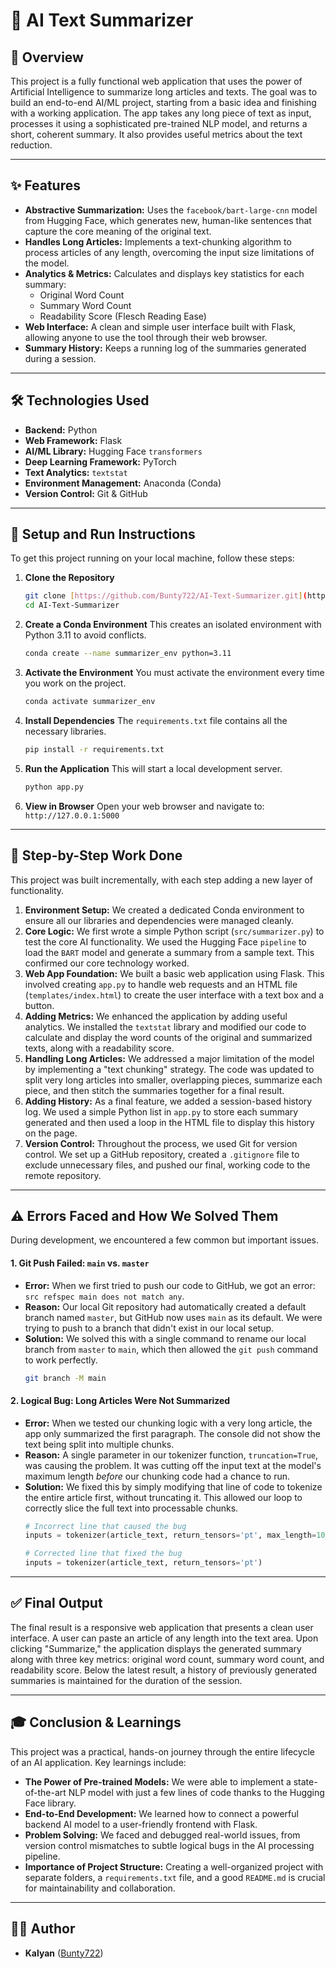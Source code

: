 # 📝 AI Text Summarizer

## 📖 Overview

This project is a fully functional web application that uses the power of Artificial Intelligence to summarize long articles and texts. The goal was to build an end-to-end AI/ML project, starting from a basic idea and finishing with a working application. The app takes any long piece of text as input, processes it using a sophisticated pre-trained NLP model, and returns a short, coherent summary. It also provides useful metrics about the text reduction.

---

## ✨ Features

-   **Abstractive Summarization:** Uses the `facebook/bart-large-cnn` model from Hugging Face, which generates new, human-like sentences that capture the core meaning of the original text.
-   **Handles Long Articles:** Implements a text-chunking algorithm to process articles of any length, overcoming the input size limitations of the model.
-   **Analytics & Metrics:** Calculates and displays key statistics for each summary:
    -   Original Word Count
    -   Summary Word Count
    -   Readability Score (Flesch Reading Ease)
-   **Web Interface:** A clean and simple user interface built with Flask, allowing anyone to use the tool through their web browser.
-   **Summary History:** Keeps a running log of the summaries generated during a session.

---

## 🛠️ Technologies Used

-   **Backend:** Python
-   **Web Framework:** Flask
-   **AI/ML Library:** Hugging Face `transformers`
-   **Deep Learning Framework:** PyTorch
-   **Text Analytics:** `textstat`
-   **Environment Management:** Anaconda (Conda)
-   **Version Control:** Git & GitHub

---

## 🚀 Setup and Run Instructions

To get this project running on your local machine, follow these steps:

1.  **Clone the Repository**
    ```bash
    git clone [https://github.com/Bunty722/AI-Text-Summarizer.git](https://github.com/Bunty722/AI-Text-Summarizer.git)
    cd AI-Text-Summarizer
    ```

2.  **Create a Conda Environment**
    This creates an isolated environment with Python 3.11 to avoid conflicts.
    ```bash
    conda create --name summarizer_env python=3.11
    ```

3.  **Activate the Environment**
    You must activate the environment every time you work on the project.
    ```bash
    conda activate summarizer_env
    ```

4.  **Install Dependencies**
    The `requirements.txt` file contains all the necessary libraries.
    ```bash
    pip install -r requirements.txt
    ```

5.  **Run the Application**
    This will start a local development server.
    ```bash
    python app.py
    ```

6.  **View in Browser**
    Open your web browser and navigate to: `http://127.0.0.1:5000`

---

## 👣 Step-by-Step Work Done

This project was built incrementally, with each step adding a new layer of functionality.

1.  **Environment Setup:** We created a dedicated Conda environment to ensure all our libraries and dependencies were managed cleanly.
2.  **Core Logic:** We first wrote a simple Python script (`src/summarizer.py`) to test the core AI functionality. We used the Hugging Face `pipeline` to load the `BART` model and generate a summary from a sample text. This confirmed our core technology worked.
3.  **Web App Foundation:** We built a basic web application using Flask. This involved creating `app.py` to handle web requests and an HTML file (`templates/index.html`) to create the user interface with a text box and a button.
4.  **Adding Metrics:** We enhanced the application by adding useful analytics. We installed the `textstat` library and modified our code to calculate and display the word counts of the original and summarized texts, along with a readability score.
5.  **Handling Long Articles:** We addressed a major limitation of the model by implementing a "text chunking" strategy. The code was updated to split very long articles into smaller, overlapping pieces, summarize each piece, and then stitch the summaries together for a final result.
6.  **Adding History:** As a final feature, we added a session-based history log. We used a simple Python list in `app.py` to store each summary generated and then used a loop in the HTML file to display this history on the page.
7.  **Version Control:** Throughout the process, we used Git for version control. We set up a GitHub repository, created a `.gitignore` file to exclude unnecessary files, and pushed our final, working code to the remote repository.

---

## ⚠️ Errors Faced and How We Solved Them

During development, we encountered a few common but important issues.

#### 1. Git Push Failed: `main` vs. `master`
-   **Error:** When we first tried to push our code to GitHub, we got an error: `src refspec main does not match any`.
-   **Reason:** Our local Git repository had automatically created a default branch named `master`, but GitHub now uses `main` as its default. We were trying to push to a branch that didn't exist in our local setup.
-   **Solution:** We solved this with a single command to rename our local branch from `master` to `main`, which then allowed the `git push` command to work perfectly.
    ```bash
    git branch -M main
    ```

#### 2. Logical Bug: Long Articles Were Not Summarized
-   **Error:** When we tested our chunking logic with a very long article, the app only summarized the first paragraph. The console did not show the text being split into multiple chunks.
-   **Reason:** A single parameter in our tokenizer function, `truncation=True`, was causing the problem. It was cutting off the input text at the model's maximum length *before* our chunking code had a chance to run.
-   **Solution:** We fixed this by simply modifying that line of code to tokenize the entire article first, without truncating it. This allowed our loop to correctly slice the full text into processable chunks.
    ```python
    # Incorrect line that caused the bug
    inputs = tokenizer(article_text, return_tensors='pt', max_length=1000, truncation=True)
    
    # Corrected line that fixed the bug
    inputs = tokenizer(article_text, return_tensors='pt')
    ```

---

## ✅ Final Output

The final result is a responsive web application that presents a clean user interface. A user can paste an article of any length into the text area. Upon clicking "Summarize," the application displays the generated summary along with three key metrics: original word count, summary word count, and readability score. Below the latest result, a history of previously generated summaries is maintained for the duration of the session.

---

## 🎓 Conclusion & Learnings

This project was a practical, hands-on journey through the entire lifecycle of an AI application. Key learnings include:

-   **The Power of Pre-trained Models:** We were able to implement a state-of-the-art NLP model with just a few lines of code thanks to the Hugging Face library.
-   **End-to-End Development:** We learned how to connect a powerful backend AI model to a user-friendly frontend with Flask.
-   **Problem Solving:** We faced and debugged real-world issues, from version control mismatches to subtle logical bugs in the AI processing pipeline.
-   **Importance of Project Structure:** Creating a well-organized project with separate folders, a `requirements.txt` file, and a good `README.md` is crucial for maintainability and collaboration.

---

## 👨‍💻 Author

-   **Kalyan** ([Bunty722](https://github.com/Bunty722))
